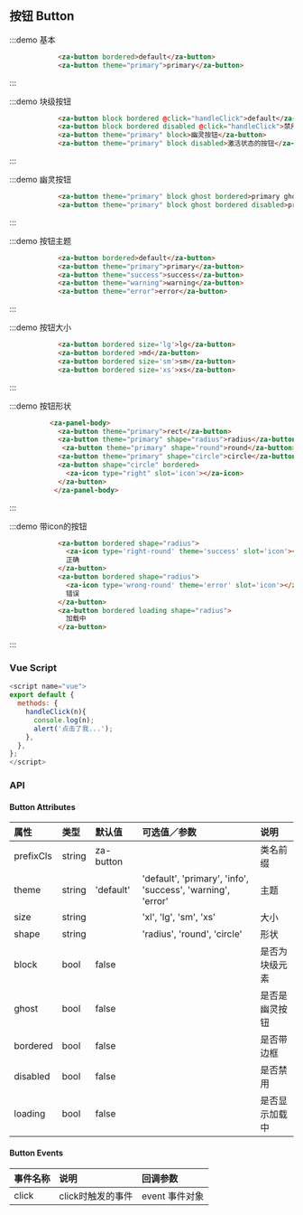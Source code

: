 ## 按钮 Button

:::demo 基本
```html
            <za-button bordered>default</za-button>
            <za-button theme="primary">primary</za-button>
```
:::

:::demo 块级按钮
```html
            <za-button block bordered @click="handleClick">default</za-button>
            <za-button block bordered disabled @click="handleClick">禁用状态的按钮</za-button>
            <za-button theme="primary" block>幽灵按钮</za-button>
            <za-button theme="primary" block disabled>激活状态的按钮</za-button>
```
:::

:::demo 幽灵按钮
```html
            <za-button theme="primary" block ghost bordered>primary ghost</za-button>
            <za-button theme="primary" block ghost bordered disabled>primary ghost disabled</za-button>
```
:::

:::demo 按钮主题
```html
            <za-button bordered>default</za-button>
            <za-button theme="primary">primary</za-button>
            <za-button theme="success">success</za-button>
            <za-button theme="warning">warning</za-button>
            <za-button theme="error">error</za-button>
```
:::

:::demo 按钮大小
```html
            <za-button bordered size='lg'>lg</za-button>
            <za-button bordered >md</za-button>
            <za-button bordered size='sm'>sm</za-button>
            <za-button bordered size='xs'>xs</za-button>
```
:::

:::demo 按钮形状
```html
          <za-panel-body>
            <za-button theme="primary">rect</za-button>
            <za-button theme="primary" shape="radius">radius</za-button>
             <za-button theme="primary" shape="round">round</za-button>
            <za-button theme="primary" shape="circle">circle</za-button>
            <za-button shape="circle" bordered>
              <za-icon type="right" slot='icon'></za-icon>
            </za-button>
           </za-panel-body>
```
:::

:::demo 带icon的按钮
```html
            <za-button bordered shape="radius">
              <za-icon type='right-round' theme='success' slot='icon'></za-icon>
              正确
            </za-button>
            <za-button bordered shape="radius">
              <za-icon type='wrong-round' theme='error' slot='icon'></za-icon>
              错误
            </za-button>
            <za-button bordered loading shape="radius">
              加载中
            </za-button>
```
:::

### Vue Script
```javascript
<script name="vue">
export default {
  methods: {
    handleClick(n){
      console.log(n);
      alert('点击了我...');
    },
  },
};
</script>
```

### API

#### Button Attributes

| 属性 | 类型 | 默认值 | 可选值／参数 | 说明 |
| :--- | :--- | :--- | :--- | :--- |
| prefixCls | string | za-button | | 类名前缀 |
| theme | string | 'default' | 'default', 'primary', 'info', 'success', 'warning', 'error' | 主题 |
| size | string | | 'xl', 'lg', 'sm', 'xs' | 大小 |
| shape | string | | 'radius', 'round', 'circle' | 形状 |
| block | bool | false | | 是否为块级元素 |
| ghost | bool | false | | 是否是幽灵按钮 |
| bordered | bool | false | | 是否带边框 |
| disabled | bool | false | | 是否禁用 |
| loading | bool | false | | 是否显示加载中 |

#### Button Events

| 事件名称 | 说明 | 回调参数 |
| :--- | :--- | :--- |
| click | click时触发的事件 | event 事件对象 |
